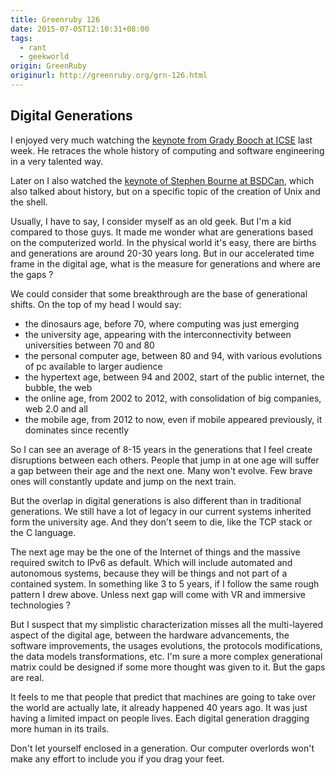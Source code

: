 ```yaml
---
title: Greenruby 126
date: 2015-07-05T12:10:31+08:00
tags:
  - rant
  - geekworld
origin: GreenRuby
originurl: http://greenruby.org/grn-126.html
---
```

## Digital Generations

I enjoyed very much watching the [keynote from Grady Booch at ICSE][keynote]
last week. He retraces the whole history of computing and software engineering
in a very talented way.

Later on I also watched the [keynote of Stephen Bourne at BSDCan][bourne],
which also talked about history, but on a specific topic of the creation of
Unix and the shell.

Usually, I have to say, I consider myself as an old geek. But I'm a kid
compared to those guys. It made me wonder what are generations based on the
computerized world. In the physical world it's easy, there are births and
generations are around 20-30 years long. But in our accelerated time frame in
the digital age, what is the measure for generations and where are the gaps ?

We could consider that some breakthrough are the base of generational shifts.
On the top of my head I would say:

- the dinosaurs age, before 70, where computing was just emerging
- the university age, appearing with the interconnectivity between universities between 70 and 80
- the personal computer age, between 80 and 94, with various evolutions of pc available to larger audience
- the hypertext age, between 94 and 2002, start of the public internet, the bubble, the web
- the online age, from 2002 to 2012, with consolidation of big companies, web 2.0 and all
- the mobile age, from 2012 to now, even if mobile appeared previously, it dominates since recently

So I can see an average of 8-15 years in the generations that I feel create
disruptions between each others. People that jump in at one age will suffer a
gap between their age and the next one. Many won't evolve. Few brave ones will
constantly update and jump on the next train.

But the overlap in digital generations is also different than in traditional
generations. We still have a lot of legacy in our current systems inherited
form the university age. And they don't seem to die, like the TCP stack or the
C language.

The next age may be the one of the Internet of things and the massive required
switch to IPv6 as default. Which will include automated and autonomous
systems, because they will be things and not part of a contained system. In
something like 3 to 5 years, if I follow the same rough pattern I drew above.
Unless next gap will come with VR and immersive technologies ?

But I suspect that my simplistic characterization misses all the multi-layered
aspect of the digital age, between the hardware advancements, the software
improvements, the usages evolutions, the protocols modifications, the data
models transformations, etc. I'm sure a more complex generational matrix could
be designed if some more thought was given to it. But the gaps are real.

It feels to me that people that predict that machines are going to take over
the world are actually late, it already happened 40 years ago. It was just
having a limited impact on people lives. Each digital generation dragging more
human in its trails.

Don't let yourself enclosed in a generation. Our computer overlords won't make
any effort to include you if you drag your feet.

[keynote]: https://www.youtube.com/watch?v=h1TGJJ-F-fE
[bourne]: https://www.youtube.com/watch?v=2kEJoWfobpA
